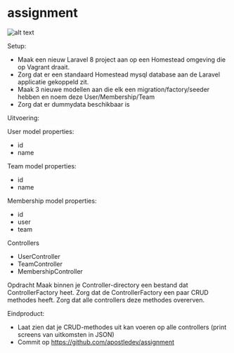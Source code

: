 # assignment

![alt text](https://encrypted-tbn0.gstatic.com/images?q=tbn:ANd9GcRGmUav4XCpZdfDU2lJqSlTRsA1daMrRA1egA&usqp=CAU)



Setup:
- Maak een nieuw Laravel 8 project aan op een Homestead omgeving die op Vagrant draait.
- Zorg dat er een standaard Homestead mysql database aan de Laravel applicatie gekoppeld zit.
- Maak 3 nieuwe modellen aan die elk een migration/factory/seeder hebben en noem deze User/Membership/Team
- Zorg dat er dummydata beschikbaar is

Uitvoering:

User model properties:
- id
- name

Team model properties:
- id
- name

Membership model properties:
- id
- user
- team

Controllers
- UserController
- TeamController
- MembershipController

Opdracht
Maak binnen je Controller-directory een bestand dat ControllerFactory heet.
Zorg dat de ControllerFactory een paar CRUD methodes heeft.
Zorg dat alle controllers deze methodes overerven.

Eindproduct:
- Laat zien dat je CRUD-methodes uit kan voeren op alle controllers (print screens van uitkomsten in JSON)
- Commit op https://github.com/apostledev/assignment
